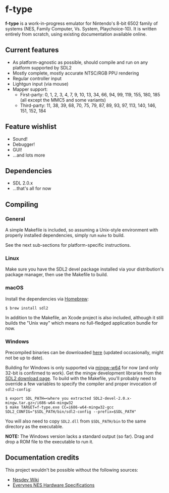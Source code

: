 # f-type

**f-type** is a work-in-progress emulator for Nintendo's 8-bit 6502 family of systems (NES, Family Computer, Vs. System, Playchoice-10). It is written entirely from scratch, using existing documentation available online.

## Current features
* As platform-agnostic as possible, should compile and run on any platform supported by SDL2
* Mostly complete, mostly accurate NTSC/RGB PPU rendering
* Regular controller input
* Lightgun input (via mouse)
* Mapper support:
    * First-party: 0, 1, 2, 3, 4, 7, 9, 10, 13, 34, 66, 94, 99, 119, 155, 180, 185 (all except the MMC5 and some variants)
    * Third-party: 11, 38, 39, 68, 70, 75, 79, 87, 89, 93, 97, 113, 140, 146, 151, 152, 184

## Feature wishlist
* Sound!
* Debugger!
* GUI!
* ...and lots more

## Dependencies
* SDL 2.0.x
* ...that's all for now

## Compiling

### General

A simple Makefile is included, so assuming a Unix-style environment with properly installed dependencies, simply run `make` to build.

See the next sub-sections for platform-specific instructions.

### Linux

Make sure you have the SDL2 devel package installed via your distribution's package manager, then use the Makefile to build.

### macOS

Install the dependencies via [Homebrew](https://brew.sh):

    $ brew install sdl2

In addition to the Makefile, an Xcode project is also included, although it still builds the "Unix way" which means no full-fledged application bundle for now.

### Windows

Precompiled binaries can be downloaded [here](https://1drv.ms/u/s!AqDn20f1VmBm916hFqpv-q-PIfJM) (updated occasionally, might not be up to date).

Building for Windows is only supported via [mingw-w64](http://mingw-w64.org/doku.php) for now (and only 32-bit is confirmed to work). Get the mingw development libraries from the [SDL2 download page](http://libsdl.org/download-2.0.php). To build with the Makefile, you'll probably need to override a few variables to specify the compiler and proper invocation of `sdl2-config`:

    $ export SDL_PATH=<where you extracted SDL2-devel-2.0.x-mingw.tar.gz>/i686-w64-mingw32
    $ make TARGET=f-type.exe CC=i686-w64-mingw32-gcc SDL2_CONFIG="$SDL_PATH/bin/sdl2-config --prefix=$SDL_PATH"

You will also need to copy `SDL2.dll` from `$SDL_PATH/bin` to the same directory as the executable.

**NOTE:** The Windows version lacks a standard output (so far). Drag and drop a ROM file to the executable to run it. 

## Documentation credits
This project wouldn't be possible without the following sources:
* [Nesdev Wiki](http://wiki.nesdev.com/w/index.php/Nesdev_Wiki)
* [Everynes NES Hardware Specifications](http://problemkaputt.de/everynes.htm)
